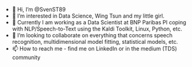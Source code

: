 - 👋 Hi, I’m @SvenST89
- 👀 I’m interested in Data Science, Wing Tsun and my little girl.
- 🌱 Currently I am working as a Data Scientist at BNP Paribas PI coping with NLP/Speech-to-Text using the Kaldi Toolkit, Linux, Python, etc.
- 💞️ I’m looking to collaborate on everything that concerns speech recognition, multidimensional model fitting, statistical models, etc.
- 📫 How to reach me - find me on LinkedIn or in the medium (TDS) community

<!---
SvenST89/SvenST89 is a ✨ special ✨ repository because its `README.md` (this file) appears on your GitHub profile.
You can click the Preview link to take a look at your changes.
--->
